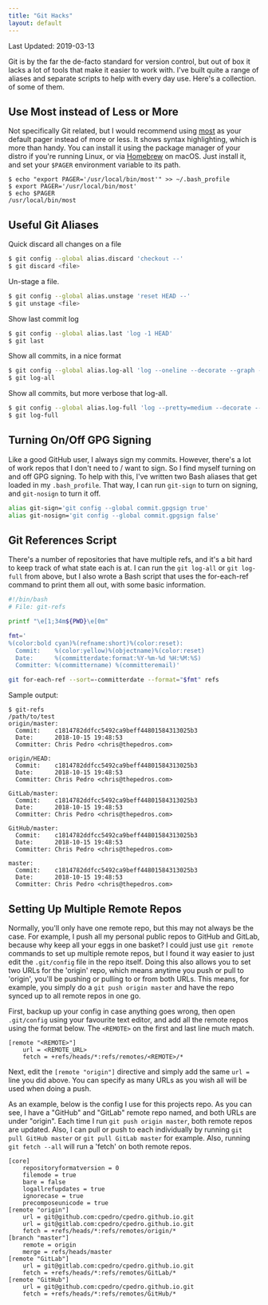 ```yaml
---
title: "Git Hacks"
layout: default
---
```


Last Updated: 2019-03-13

Git is by the far the de-facto standard for version control, but out of box it
lacks a lot of tools that make it easier to work with.  I've built quite a
range of aliases and separate scripts to help with every day use.  Here's a
collection. of some of them.

## Use Most instead of Less or More

Not specifically Git related, but I would recommend using
[most](https://www.mankier.com/1/most) as your default pager instead of more or
less. It shows syntax highlighting, which is more than handy. You can install
it using the package manager of your distro if you're running Linux, or via
[Homebrew](https://brew.sh/) on macOS. Just install it, and set your `$PAGER`
environment variable to its path.
```
$ echo "export PAGER='/usr/local/bin/most'" >> ~/.bash_profile
$ export PAGER='/usr/local/bin/most'
$ echo $PAGER
/usr/local/bin/most
```

## Useful Git Aliases

Quick discard all changes on a file
```sh
$ git config --global alias.discard 'checkout --'
$ git discard <file>
```

Un-stage a file.
```sh
$ git config --global alias.unstage 'reset HEAD --'
$ git unstage <file>
```

Show last commit log
```sh
$ git config --global alias.last 'log -1 HEAD'
$ git last
```

Show all commits, in a nice format
```sh
$ git config --global alias.log-all 'log --oneline --decorate --graph --all'
$ git log-all
```

Show all commits, but more verbose that log-all.
```sh
$ git config --global alias.log-full 'log --pretty=medium --decorate --all --stat'
$ git log-full
```

## Turning On/Off GPG Signing
Like a good GitHub user, I always sign my commits.  However, there's a lot of
work repos that I don't need to / want to sign.  So I find myself turning on
and off GPG signing.  To help with this, I've written two Bash aliases that get
loaded in my `.bash_profile`.  That way, I can run `git-sign` to turn on
signing, and `git-nosign` to turn it off.

```sh
alias git-sign='git config --global commit.gpgsign true'
alias git-nosign='git config --global commit.gpgsign false'
```

## Git References Script
There's a number of repositories that have multiple refs, and it's a bit hard
to keep track of what state each is at.  I can run the `git log-all` or `git
log-full` from above, but I also wrote a Bash script that uses the for-each-ref
command to print them all out, with some basic information.

```sh
#!/bin/bash
# File: git-refs

printf "\e[1;34m${PWD}\e[0m"

fmt='
%(color:bold cyan)%(refname:short)%(color:reset):
  Commit:    %(color:yellow)%(objectname)%(color:reset)
  Date:      %(committerdate:format:%Y-%m-%d %H:%M:%S)
  Committer: %(committername) %(committeremail)'

git for-each-ref --sort=-committerdate --format="$fmt" refs
```

Sample output:
```
$ git-refs
/path/to/test
origin/master:
  Commit:    c1814782ddfcc5492ca9beff44801584313025b3
  Date:      2018-10-15 19:48:53
  Committer: Chris Pedro <chris@thepedros.com>

origin/HEAD:
  Commit:    c1814782ddfcc5492ca9beff44801584313025b3
  Date:      2018-10-15 19:48:53
  Committer: Chris Pedro <chris@thepedros.com>

GitLab/master:
  Commit:    c1814782ddfcc5492ca9beff44801584313025b3
  Date:      2018-10-15 19:48:53
  Committer: Chris Pedro <chris@thepedros.com>

GitHub/master:
  Commit:    c1814782ddfcc5492ca9beff44801584313025b3
  Date:      2018-10-15 19:48:53
  Committer: Chris Pedro <chris@thepedros.com>

master:
  Commit:    c1814782ddfcc5492ca9beff44801584313025b3
  Date:      2018-10-15 19:48:53
  Committer: Chris Pedro <chris@thepedros.com>
```

## Setting Up Multiple Remote Repos
Normally, you'll only have one remote repo, but this may not always be the
case. For example, I push all my personal public repos to GitHub and GitLab,
because why keep all your eggs in one basket?  I could just use `git remote`
commands to set up multiple remote repos, but I found it way easier to just
edit the `.git/config` file in the repo itself.  Doing this also allows you to
set two URLs for the 'origin' repo, which means anytime you push or pull to
'origin', you'll be pushing or pulling to or from both URLs.  This means, for
example, you simply do a `git push origin master` and have the repo synced up
to all remote repos in one go.

First, backup up your config in case anything goes wrong, then open
`.git/config` using your favourite text editor, and add all the remote repos
using the format below.  The `<REMOTE>` on the first and last line much match.
```
[remote "<REMOTE>"]
	url = <REMOTE_URL>
	fetch = +refs/heads/*:refs/remotes/<REMOTE>/*
```

Next, edit the `[remote "origin"]` directive and simply add the same `url =`
line you did above.  You can specify as many URLs as you wish all will be used
when doing a push.

As an example, below is the config I use for this projects repo.  As you can
see, I have a "GitHub" and "GitLab" remote repo named, and both URLs are under
"origin".  Each time I run `git push origin master`, both remote repos are
updated.  Also, I can pull or push to each individually by running `git pull
GitHub master` or `git pull GitLab master` for example.  Also, running `git
fetch --all` will run a 'fetch' on both remote repos.
```
[core]
	repositoryformatversion = 0
	filemode = true
	bare = false
	logallrefupdates = true
	ignorecase = true
	precomposeunicode = true
[remote "origin"]
	url = git@github.com:cpedro/cpedro.github.io.git
	url = git@gitlab.com:cpedro/cpedro.github.io.git
	fetch = +refs/heads/*:refs/remotes/origin/*
[branch "master"]
	remote = origin
	merge = refs/heads/master
[remote "GitLab"]
	url = git@gitlab.com:cpedro/cpedro.github.io.git
	fetch = +refs/heads/*:refs/remotes/GitLab/*
[remote "GitHub"]
	url = git@github.com:cpedro/cpedro.github.io.git
	fetch = +refs/heads/*:refs/remotes/GitHub/*
```
